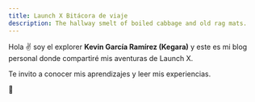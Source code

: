 ```yaml
---
title: Launch X Bitácora de viaje
description: The hallway smelt of boiled cabbage and old rag mats.
---
```


Hola ✌️  soy el explorer **Kevin García Ramírez (Kegara)** y este es mi blog personal donde compartiré mis aventuras de Launch X.

Te invito a conocer mis aprendizajes y leer mis experiencias.

🚀
